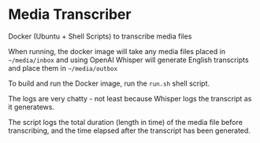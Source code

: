 # Media Transcriber
Docker (Ubuntu + Shell Scripts) to transcribe media files

When running, the docker image will take any media files placed in `~/media/inbox` and using OpenAI Whisper will generate English transcripts and place them in `~/media/outbox`

To build and run the Docker image, run the `run.sh` shell script.

The logs are very chatty - not least because Whisper logs the transcript as it generatews. 

The script logs the total duration (length in time) of the media file before transcribing, and the time elapsed after the transcript has been generated.